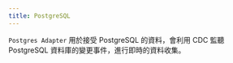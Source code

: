 ```yaml
---
title: PostgreSQL
---
```


`Postgres Adapter` 用於接受 PostgreSQL 的資料，會利用 CDC 監聽 PostgreSQL 資料庫的變更事件，進行即時的資料收集。
